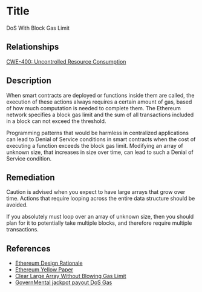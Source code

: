 # Title
DoS With Block Gas Limit

## Relationships
[CWE-400: Uncontrolled Resource Consumption](https://cwe.mitre.org/data/definitions/400.html)

## Description

When smart contracts are deployed or functions inside them are called, the execution of these actions always requires a certain amount of gas, based of how much computation is needed to complete them. The Ethereum network specifies a block gas limit and the sum of all transactions included in a block can not exceed the threshold. 

Programming patterns that would be harmless in centralized applications can lead to Denial of Service conditions in smart contracts when the cost of executing a function exceeds the block gas limit. Modifying an array of unknown size, that increases in size over time, can lead to such a Denial of Service condition.

## Remediation

Caution is advised when you expect to have large arrays that grow over time. Actions that require looping across the entire data structure should be avoided.  

If you absolutely must loop over an array of unknown size, then you should plan for it to potentially take multiple blocks, and therefore require multiple transactions.

## References
* [Ethereum Design Rationale](https://github.com/ethereum/wiki/wiki/Design-Rationale#gas-and-fees)
* [Ethereum Yellow Paper](https://ethereum.github.io/yellowpaper/paper.pdf)
* [Clear Large Array Without Blowing Gas Limit](https://ethereum.stackexchange.com/questions/3373/how-to-clear-large-arrays-without-blowing-the-gas-limit)
* [GovernMental jackpot payout DoS Gas](https://www.reddit.com/r/ethereum/comments/4ghzhv/governmentals_1100_eth_jackpot_payout_is_stuck/)

